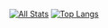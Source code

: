 [![All Stats](https://github-readme-stats-axpwmfcg3.vercel.app/api?username=jay-deshmukh&show_icons=true&theme=dracula&include_all_commits=true&count_private=true&hide=contribs&include_all_commits=true)](https://github.com/jay-deshmukh/github-readme-stats)
[![Top Langs](https://github-readme-stats-axpwmfcg3.vercel.app/api/top-langs/?username=jay-deshmukh&layout=compact&theme=dracula)](https://github.com/jay-deshmukh/github-readme-stats)

<!--
**jay-deshmukh/jay-deshmukh** is a ✨ _special_ ✨ repository because its `README.md` (this file) appears on your GitHub profile.

Here are some ideas to get you started:

- 🔭 I’m currently working on ...
- 🌱 I’m currently learning ...
- 👯 I’m looking to collaborate on ...
- 🤔 I’m looking for help with ...
- 💬 Ask me about ...
- 📫 How to reach me: ...
- 😄 Pronouns: ...
- ⚡ Fun fact: ...
-->
